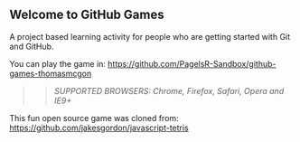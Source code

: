 ## Welcome to GitHub Games

A project based learning activity for people who are getting started with Git and GitHub.

You can play the game in: https://github.com/PagelsR-Sandbox/github-games-thomasmcgon 

>> _*SUPPORTED BROWSERS*: Chrome, Firefox, Safari, Opera and IE9+_

This fun open source game was cloned from: https://github.com/jakesgordon/javascript-tetris
